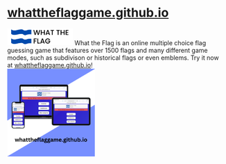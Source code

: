 # <a href='https://whattheflaggame.github.io/'>whattheflaggame.github.io</a>

<img src='logo/logoColorBlackText.svg' width='30%'>
What the Flag is an online multiple choice flag guessing game that features over 1500 flags and many different game modes, such as subdivison or historical flags or even emblems. Try it now at <a href='https://whattheflaggame.github.io/'>whattheflaggame.github.io</a>!
<br>
<img src='promoImage.png' width='40%'>

